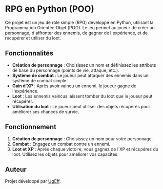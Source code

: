 # RPG en Python (POO)

Ce projet est un jeu de rôle simple (RPG) développé en Python, utilisant la Programmation Orientée Objet (POO). Le jeu permet au joueur de créer un personnage, d'affronter des ennemis, de gagner de l'expérience, et de récupérer et utiliser du loot.

## Fonctionnalités

- **Création de personnage** : Choisissez un nom et définissez les attributs de base du personnage (points de vie, attaque, etc.).
- **Système de combat** : Le joueur peut attaquer des ennemis dans un système de combat simple.
- **Gain d'XP** : Après avoir vaincu un ennemi, le joueur gagne de l'expérience.
- **Loot** : Les ennemis vaincus laissent tomber du loot que le joueur peut récupérer.
- **Utilisation du loot** : Le joueur peut utiliser des objets récupérés pour améliorer ses chances de survie.

## Fonctionnement

1. **Création de personnage** : Choisissez un nom pour votre personnage.
2. **Combat** : Engagez un combat contre un ennemi.
3. **Loot et XP** : Après chaque victoire, vous gagnez de l'XP et récupérez du loot. Utilisez les objets pour améliorer vos capacités.

## Auteur

Projet développé par [UgEff](https://github.com/UgEff).

